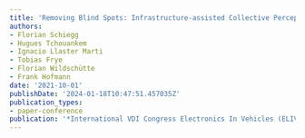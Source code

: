 ```yaml
---
title: 'Removing Blind Spots: Infrastructure-assisted Collective Perception'
authors:
- Florian Schiegg
- Hugues Tchouankem
- Ignacio Llaster Marti
- Tobias Frye
- Florian Wildschütte
- Frank Hofmann
date: '2021-10-01'
publishDate: '2024-01-18T10:47:51.457035Z'
publication_types:
- paper-conference
publication: '*International VDI Congress Electronics In Vehicles (ELIV 2021)*'
---
```

